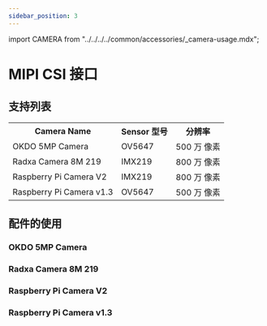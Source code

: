 ```yaml
---
sidebar_position: 3
---
```


import CAMERA from "../../../../common/accessories/\_camera-usage.mdx";

# MIPI CSI 接口

## 支持列表

<table>
  <tr>
    <th>Camera Name</th>
    <th>Sensor 型号</th>
    <th>分辨率</th>
  </tr>
  <tr>
    <td>OKDO 5MP Camera</td>
    <td>OV5647</td>
    <td>500 万 像素</td>
  </tr>
  <tr>
    <td>Radxa Camera 8M 219</td>
    <td>IMX219</td>
    <td>800 万 像素</td>
  </tr>
  <tr>
    <td>Raspberry Pi Camera V2</td>
    <td>IMX219</td>
    <td>800 万 像素</td>
  </tr>
  <tr>
    <td>Raspberry Pi Camera v1.3</td>
    <td>OV5647</td>
    <td>500 万 像素</td>
  </tr>
</table>

## 配件的使用

### OKDO 5MP Camera

<CAMERA product="ROCK 4A/4A+/4B/4B+/4SE" camera_connection_img="/img/rock4/rock4-okdo-5mp.webp" model="rock-4se" rsetup_path="../../radxa-os/rsetup#overlays" camera="OKDO 5MP Camera" overlays_title="Enable OKDO 5MP Camera" video_dev="/dev/video0" />

### Radxa Camera 8M 219

<CAMERA product="ROCK 4A/4A+/4B/4B+/4SE" camera_connection_img="/img/rock4/rock4-8m-219.webp" model="rock-4se" rsetup_path="../../radxa-os/rsetup#overlays" camera="Radxa Camera 8M 219" overlays_title="Enable Radxa Camera 8M 219 Camera" video_dev="/dev/video0" />

### Raspberry Pi Camera V2

<CAMERA product="ROCK 4A/4A+/4B/4B+/4SE" camera_connection_img="/img/rock4/rock4-rpi-cam-v2.webp" model="rock-4se" rsetup_path="../../radxa-os/rsetup#overlays" camera="Raspberry Pi Camera V2" overlays_title="Enable Raspberry Pi Camera V2" video_dev="/dev/video0" />

### Raspberry Pi Camera v1.3

<CAMERA product="ROCK 4A/4A+/4B/4B+/4SE" camera_connection_img="/img/rock4/rock4-rpi-cam1-3.webp" model="rock-4se" rsetup_path="../../radxa-os/rsetup#overlays" camera="Raspberry Pi Camera v1.3" overlays_title="Enable Raspberry Pi Camera v1.3" video_dev="/dev/video0" />
